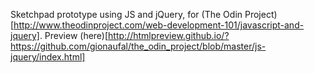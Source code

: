 Sketchpad prototype using JS and jQuery, for (The Odin Project)[http://www.theodinproject.com/web-development-101/javascript-and-jquery].
Preview (here)[http://htmlpreview.github.io/?https://github.com/gionaufal/the_odin_project/blob/master/js-jquery/index.html]
